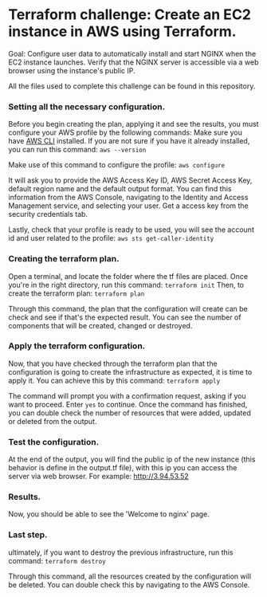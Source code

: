 # Terraform challenge: Create an EC2 instance in AWS using Terraform. 

Goal: Configure user data to automatically install and start NGINX when the EC2 instance launches. Verify that the NGINX server is accessible via a web browser using the instance's public IP.

All the files used to complete this challenge can be found in this repository.

### Setting all the necessary configuration.
Before you begin creating the plan, applying it and see the results, you must configure your AWS profile by the following commands:
Make sure you have [AWS CLI](https://docs.aws.amazon.com/es_es/cli/latest/userguide/getting-started-install.html) installed. 
If you are not sure if you have it already installed, you can run this command:
```aws --version```

Make use of this command to configure the profile:
```aws configure```

It will ask you to provide the AWS Access Key ID, AWS Secret Access Key, default region name and the default output format.
You can find this information from the AWS Console, navigating to the Identity and Access Management service, and selecting your user. 
Get a access key from the security credentials tab.

Lastly, check that your profile is ready to be used, you will see the account id and user related to the profile:
```aws sts get-caller-identity```

### Creating the terraform plan.
Open a terminal, and locate the folder where the tf files are placed. 
Once you're in the right directory, run this command:
```terraform init```
Then, to create the terraform plan:
```terraform plan```

Through this command, the plan that the configuration will create can be check and see if that's the expected result. You can see the number of components that will be created, changed or destroyed. 


### Apply the terraform configuration.
Now, that you have checked through the terraform plan that the configuration is going to create the infrastructure as expected, it is time to apply it. 
You can achieve this by this command: 
```terraform apply```

The command will prompt you with a confirmation request, asking if you want to proceed. Enter ```yes``` to continue.
Once the command has finished, you can double check the number of resources that were added, updated or deleted from the output.


### Test the configuration.
At the end of the output, you will find the public ip of the new instance (this behavior is define in the output.tf file), with this ip you can access the server via web browser.
For example: 
http://3.94.53.52


### Results.
Now, you should be able to see the 'Welcome to nginx' page. 


### Last step.
ultimately, if you want to destroy the previous infrastructure, run this command: 
```terraform destroy```

Through this command, all the resources created by the configuration will be deleted. You can double check this by navigating to the AWS Console.
